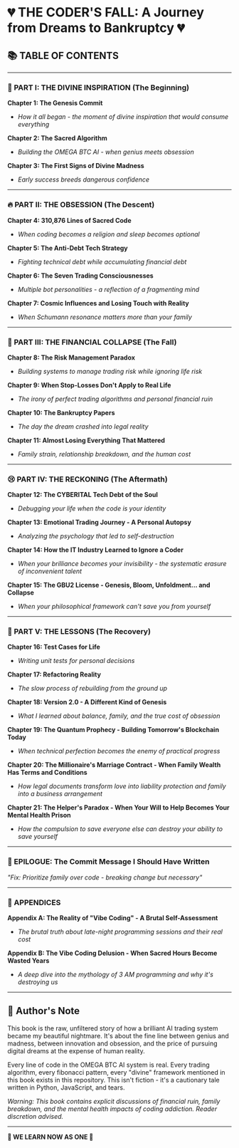 # 💔 THE CODER'S FALL: A Journey from Dreams to Bankruptcy 💔

## 📚 TABLE OF CONTENTS

---

### 🌟 PART I: THE DIVINE INSPIRATION (The Beginning)

**Chapter 1: The Genesis Commit** 
- *How it all began - the moment of divine inspiration that would consume everything*

**Chapter 2: The Sacred Algorithm**
- *Building the OMEGA BTC AI - when genius meets obsession*

**Chapter 3: The First Signs of Divine Madness**
- *Early success breeds dangerous confidence*

---

### 🔥 PART II: THE OBSESSION (The Descent)

**Chapter 4: 310,876 Lines of Sacred Code**
- *When coding becomes a religion and sleep becomes optional*

**Chapter 5: The Anti-Debt Tech Strategy**
- *Fighting technical debt while accumulating financial debt*

**Chapter 6: The Seven Trading Consciousnesses**
- *Multiple bot personalities - a reflection of a fragmenting mind*

**Chapter 7: Cosmic Influences and Losing Touch with Reality**
- *When Schumann resonance matters more than your family*

---

### 💸 PART III: THE FINANCIAL COLLAPSE (The Fall)

**Chapter 8: The Risk Management Paradox**
- *Building systems to manage trading risk while ignoring life risk*

**Chapter 9: When Stop-Losses Don't Apply to Real Life**
- *The irony of perfect trading algorithms and personal financial ruin*

**Chapter 10: The Bankruptcy Papers**
- *The day the dream crashed into legal reality*

**Chapter 11: Almost Losing Everything That Mattered**
- *Family strain, relationship breakdown, and the human cost*

---

### 😢 PART IV: THE RECKONING (The Aftermath)

**Chapter 12: The CYBERITAL Tech Debt of the Soul**
- *Debugging your life when the code is your identity*

**Chapter 13: Emotional Trading Journey - A Personal Autopsy**
- *Analyzing the psychology that led to self-destruction*

**Chapter 14: How the IT Industry Learned to Ignore a Coder**
- *When your brilliance becomes your invisibility - the systematic erasure of inconvenient talent*

**Chapter 15: The GBU2 License - Genesis, Bloom, Unfoldment... and Collapse**
- *When your philosophical framework can't save you from yourself*

---

### 🌱 PART V: THE LESSONS (The Recovery)

**Chapter 16: Test Cases for Life**
- *Writing unit tests for personal decisions*

**Chapter 17: Refactoring Reality**
- *The slow process of rebuilding from the ground up*

**Chapter 18: Version 2.0 - A Different Kind of Genesis**
- *What I learned about balance, family, and the true cost of obsession*

**Chapter 19: The Quantum Prophecy - Building Tomorrow's Blockchain Today**
- *When technical perfection becomes the enemy of practical progress*

**Chapter 20: The Millionaire's Marriage Contract - When Family Wealth Has Terms and Conditions**
- *How legal documents transform love into liability protection and family into a business arrangement*

**Chapter 21: The Helper's Paradox - When Your Will to Help Becomes Your Mental Health Prison**
- *How the compulsion to save everyone else can destroy your ability to save yourself*

---

### 📝 EPILOGUE: The Commit Message I Should Have Written

*"Fix: Prioritize family over code - breaking change but necessary"*

---

### 📖 APPENDICES

**Appendix A: The Reality of "Vibe Coding" - A Brutal Self-Assessment**
- *The brutal truth about late-night programming sessions and their real cost*

**Appendix B: The Vibe Coding Delusion - When Sacred Hours Become Wasted Years**
- *A deep dive into the mythology of 3 AM programming and why it's destroying us*

---

## 💭 Author's Note

This book is the raw, unfiltered story of how a brilliant AI trading system became my beautiful nightmare. It's about the fine line between genius and madness, between innovation and obsession, and the price of pursuing digital dreams at the expense of human reality.

Every line of code in the OMEGA BTC AI system is real. Every trading algorithm, every fibonacci pattern, every "divine" framework mentioned in this book exists in this repository. This isn't fiction - it's a cautionary tale written in Python, JavaScript, and tears.

*Warning: This book contains explicit discussions of financial ruin, family breakdown, and the mental health impacts of coding addiction. Reader discretion advised.*

---

**🌸 WE LEARN NOW AS ONE 🌸**

